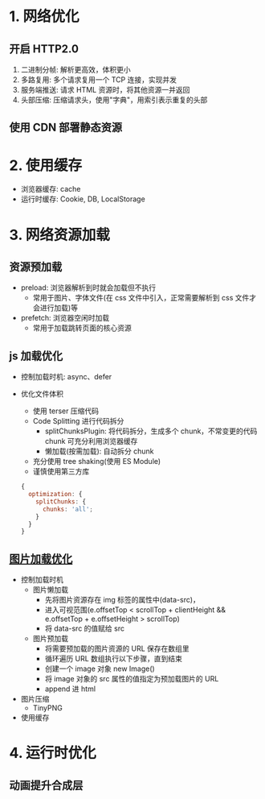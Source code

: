 # 1. 网络优化

## 开启 HTTP2.0

1. 二进制分帧: 解析更高效，体积更小
2. 多路复用: 多个请求复用一个 TCP 连接，实现并发
3. 服务端推送: 请求 HTML 资源时，将其他资源一并返回
4. 头部压缩: 压缩请求头，使用"字典"，用索引表示重复的头部

## 使用 CDN 部署静态资源

# 2. 使用缓存

- 浏览器缓存: cache
- 运行时缓存: Cookie, DB, LocalStorage

# 3. 网络资源加载

## 资源预加载

- preload: 浏览器解析到时就会加载但不执行
  - 常用于图片、字体文件(在 css 文件中引入，正常需要解析到 css 文件才会进行加载)等
- prefetch: 浏览器空闲时加载
  - 常用于加载跳转页面的核心资源

## js 加载优化

- 控制加载时机: async、defer
- 优化文件体积

  - 使用 terser 压缩代码
  - Code Splitting 进行代码拆分
    - splitChunksPlugin: 将代码拆分，生成多个 chunk，不常变更的代码 chunk 可充分利用浏览器缓存
    - 懒加载(按需加载): 自动拆分 chunk
  - 充分使用 tree shaking(使用 ES Module)
  - 谨慎使用第三方库

  ```js
  {
    optimization: {
      splitChunks: {
        chunks: 'all';
      }
    }
  }
  ```

## [图片加载优化](https://juejin.cn/post/7004001535206260749)

- 控制加载时机
  - 图片懒加载
    - 先将图片资源存在 img 标签的属性中(data-src)，
    - 进入可视范围(e.offsetTop < scrollTop + clientHeight && e.offsetTop + e.offsetHeight > scrollTop)
    - 将 data-src 的值赋给 src
  - 图片预加载
    - 将需要预加载的图片资源的 URL 保存在数组里
    - 循环遍历 URL 数组执行以下步骤，直到结束
    - 创建一个 image 对象 new Image()
    - 将 image 对象的 src 属性的值指定为预加载图片的 URL
    - append 进 html
- 图片压缩
  - TinyPNG
- 使用缓存

# 4. 运行时优化

## 动画提升合成层
